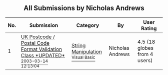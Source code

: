 ﻿<div align="center">

## All Submissions by Nicholas Andrews

</div>

No.  | Submission | Category | By   | User Rating
---- | ---------- | -------- | ---- | -----------
1 | [UK Postcode / Postal Code Format Validation Class \*UPDATED\*<br /><sup>2003-03-14 12:13:04</sup>](https://github.com/Planet-Source-Code/nicholas-andrews-uk-postcode-postal-code-format-validation-class-updated__1-44000) | [String Manipulation<br /><sup>Visual Basic</sup>](../ByCategory/string-manipulation__1-5.md) | Nicholas Andrews | 4.5 (18 globes from 4 users)
